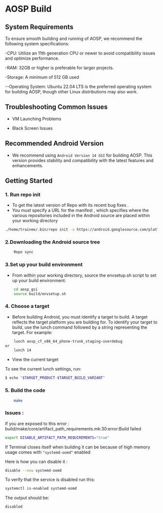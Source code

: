 # AOSP Build 
## System Requirements

To ensure smooth building and running of AOSP, we recommend the following system specifications:

-CPU: Utilize an 11th generation CPU or newer to avoid compatibility issues and optimize performance.

-RAM: 32GB or higher is preferable for larger projects.

-Storage: A minimum of 512 GB used 

--Operating System: Ubuntu 22.04 LTS is the preferred operating system for building AOSP, though other Linux distributions may also work.

## Troubleshooting Common Issues

- VM Launching Problems

- Black Screen Issues

## Recommended Android Version
- We recommend using `Android Version 14 GSI` for building AOSP. This version provides stability and compatibility with the latest features and enhancements.

## Getting Started
### 1. Run repo init 

- To get the latest version of Repo with its recent bug fixes .
- You must specify a URL for the manifest , which specifies where the various repositories included in the Android source are placed within your working directory 
```bash
./home/trainee/.bin/repo init -u https://android.googlesource.com/platform/manifest -b android14-gsi

```
### 2.Downloading the Android source tree

```bash
	Repo sync
```

### 3.Set up your build environment

- From within your working directory, source the envsetup.sh script to set up your build environment:
```bash
	cd aosp_gsi
	source build/envsetup.sh
```
### 4. Choose a target
- Before building Android, you must identify a target to build. A target reflects the target platform you are building for. To identify your target to build, use the lunch command followed by a string representing the target. For example:
```bash
	lunch aosp_cf_x86_64_phone-trunk_staging-userdebug
or 
	lunch 14
```
- View the current target 

To see the current lunch settings, run:

```bash
$ echo "$TARGET_PRODUCT-$TARGET_BUILD_VARIANT"
```
### 5. Build the code 
```bash
	make 
```
### Issues :  
If you are exposed to this error : build/make/core/artifact_path_requirements.mk:30:error:Build failed

```bash
export DISABLE_ARTIFACT_PATH_REQUIREMENTS="true"
```

If Terminal closes itself when building it can be because of high memory usage comes with `"systemd-oomd"` enabled 

Here is how you can disable it : 

```bash
disable --now systemd-oomd
```
To verify that the service is disabled run this:

```bash
systemctl is-enabled systemd-oomd
```
The output should be:

```bash
disabled
```

